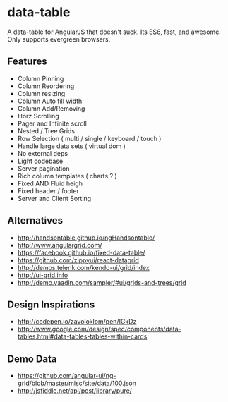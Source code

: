 # data-table

A data-table for AngularJS that doesn't suck.  Its ES6, fast, and awesome.  Only supports evergreen browsers.

## Features

- Column Pinning
- Column Reordering
- Column resizing
- Column Auto fill width
- Column Add/Removing
- Horz Scrolling
- Pager and Infinite scroll
- Nested / Tree Grids
- Row Selection ( multi / single / keyboard / touch )
- Handle large data sets ( virtual dom )
- No external deps
- Light codebase
- Server pagination
- Rich column templates ( charts ? )
- Fixed AND Fluid heigh
- Fixed header / footer
- Server and Client Sorting

## Alternatives

- http://handsontable.github.io/ngHandsontable/
- http://www.angulargrid.com/
- https://facebook.github.io/fixed-data-table/
- https://github.com/zippyui/react-datagrid
- http://demos.telerik.com/kendo-ui/grid/index
- http://ui-grid.info
- http://demo.vaadin.com/sampler/#ui/grids-and-trees/grid

## Design Inspirations

- http://codepen.io/zavoloklom/pen/IGkDz
- http://www.google.com/design/spec/components/data-tables.html#data-tables-tables-within-cards

## Demo Data

- https://github.com/angular-ui/ng-grid/blob/master/misc/site/data/100.json
- http://jsfiddle.net/api/post/library/pure/
